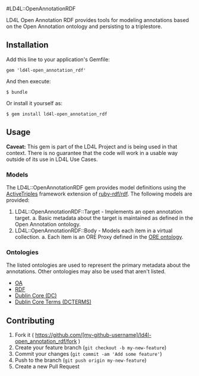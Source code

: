 #LD4L::OpenAnnotationRDF

LD4L Open Annotation RDF provides tools for modeling annotations based on the Open Annotation ontology and persisting to a triplestore.

## Installation

Add this line to your application's Gemfile:

    gem 'ld4l-open_annotation_rdf'

And then execute:

    $ bundle

Or install it yourself as:

    $ gem install ld4l-open_annotation_rdf

## Usage

**Caveat:** This gem is part of the LD4L Project and is being used in that context.  There is no guarantee that the 
code will work in a usable way outside of its use in LD4L Use Cases.

### Models

The LD4L::OpenAnnotationRDF gem provides model definitions using the 
[ActiveTriples](https://github.com/no-reply/ActiveTriples) framework extension of 
[ruby-rdf/rdf](https://github.com/ruby-rdf/rdf).  The following models are provided:

1. LD4L::OpenAnnotationRDF::Target - Implements an open annotation target.
  a. Basic metadata about the target is maintained as defined in the Open Annotation ontology.
2. LD4L::OpenAnnotationRDF::Body - Models each item in a virtual collection.
  a. Each item is an ORE Proxy defined in the [ORE ontology](http://www.openarchives.org/ore/1.0/vocabulary#otherRelationships).

### Ontologies

The listed ontologies are used to represent the primary metadata about the annotations.
Other ontologies may also be used that aren't listed.
 
* [OA](http://www.openannotation.org/spec/core/)
* [RDF](http://www.w3.org/TR/rdf-syntax-grammar/)
* [Dublin Core (DC)](http://dublincore.org/documents/dces/)
* [Dublin Core Terms (DCTERMS)](http://dublincore.org/documents/dcmi-terms/)



## Contributing

1. Fork it ( https://github.com/[my-github-username]/ld4l-open_annotation_rdf/fork )
2. Create your feature branch (`git checkout -b my-new-feature`)
3. Commit your changes (`git commit -am 'Add some feature'`)
4. Push to the branch (`git push origin my-new-feature`)
5. Create a new Pull Request
